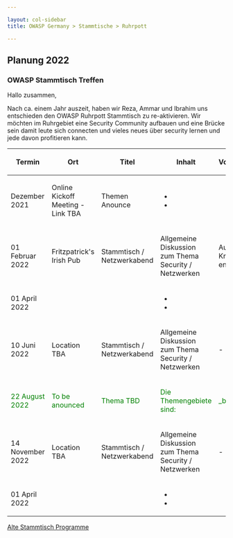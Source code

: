 ```yaml
---

layout: col-sidebar
title: OWASP Germany > Stammtische > Ruhrpott

---
```

## Planung 2022

### OWASP Stammtisch Treffen

Hallo zusammen,

Nach ca. einem Jahr auszeit, haben wir Reza, Ammar und Ibrahim uns entschieden 
den OWASP Ruhrpott Stammtisch zu re-aktivieren. Wir möchten im Ruhrgebiet eine 
Security Community aufbauen und eine Brücke sein damit leute sich connecten und 
vieles neues über security lernen und jede davon profitieren kann.


<table>
<thead>
<tr class="header">
<th><p>Termin</p></th>
<th><p>Ort</p></th>
<th><p>Titel</p></th>
<th><p>Inhalt</p></th>
<th><p>Vortragender</p></th>
<th><p>Doodle / Meetup</p></th>
<th><p>Slides</p></th>
</tr>
</thead>
    
<tbody>
<tr class="odd">
<td><p>Dezember 2021</p></td>
<td><p>Online Kickoff Meeting - Link TBA</p></td>
<td><p>Themen Anounce</p></td>
<td><ul>
<li></li>
<li></li>
</ul></td>
<td><p> </p></td>
<td><p><a href="">Meetup-Doodle</a></p></td>
<td><p><a href="">PDF</a></p></td>
</tr>
    
<tr class="even">
<td><p> 01 Februar 2022</p></td>
<td><p>Fritzpatrick's Irish Pub</p></td>
<td><p>Stammtisch / Netzwerkabend</p></td>
<td><p>Allgemeine Diskussion zum Thema Security / Netzwerken</p></td>
<td><p>Aufgrund von Krankheit entfallen</p></td>
<td></td>
<td></td>
</tr>
    
<tr class="odd">
<td><p>01 April 2022</p></td>
<td><p></p></td>
<td><p></p></td>
<td><ul>
<li></li>
<li></li>
</ul>
<p></p></td>
<td><p></p></td>
<td><p><a href="">Meetup-Doodle</a></p></td>
<td><p><a href="">PDF</a> 
    <a href="">PPTX</a>
</p></td>
</tr>
 
<tr class="even">
<td><p>10 Juni 2022</p></td>
<td><p>Location TBA</p></td>
<td><p>Stammtisch / Netzwerkabend</p></td>
<td><p>Allgemeine Diskussion zum Thema Security / Netzwerken</p></td>
<td><p>-</p></td>
<td><p><a href="">MeetUp - Doodle</a></p></td>
<td><p>-</p></td>
</tr>
    
<tr class="odd">
<td><div style="color:green">
<p>22 August 2022</p>
</div></td>
<td><div style="color:green">
<p>To be anounced</p>
</div></td>
<td><div style="color:green">
<p>Thema TBD</p>
</div></td>
<td><div style="color:green">
<p></p>
<p>Die Themengebiete sind:</p>
</div></td>
<td><div style="color:green">
<p>_bka_</p>
</div></td>
<td><div style="color:green">
<p><a href="https://www.meetup.com/OWASP-Germany-Stammtisch-Ruhrpott/events/263581050/">https://www.meetup.com/OWASP-Germany-Stammtisch-Ruhrpott/events/263581050/</a></p>
</div></td>
<td><p><a href="https://www.owasp.org/images/f/ff/WindowsBreakout-Nov2019.pdf">PDF</a></p></td>
</tr>
    
<tr class="even">
<td><p>14 November 2022</p></td>
<td><p>Location TBA</p></td>
<td><p>Stammtisch / Netzwerkabend</p></td>
<td><p>Allgemeine Diskussion zum Thema Security / Netzwerken</p></td>
<td><p>-</p></td>
<td><p><a href="">MeetUp - Doodle</a></p></td>
<td><p>-</p></td>
</tr>
    
<tr class="odd">
<td><p>01 April 2022</p></td>
<td><p></p></td>
<td><p></p></td>
<td><ul>
<li></li>
<li></li>
</ul>
<p></p></td>
<td><p></p></td>
<td><p><a href="">Meetup-Doodle</a></p></td>
<td><p><a href="">PDF</a> 
    <a href="">PPTX</a>
</p></td>
</tr>

</tbody>
</table>



<a href="old-index.md">Alte Stammtisch Programme</a>



